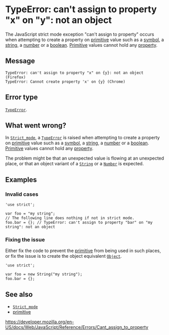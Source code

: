 TypeError: can't assign to property "x" on "y": not an object
=============================================================

The JavaScript strict mode exception "can't assign to property" occurs when attempting to create a property on [primitive](https://developer.mozilla.org/en-US/docs/Glossary/Primitive) value such as a [symbol](https://developer.mozilla.org/en-US/docs/Glossary/Symbol), a [string](https://developer.mozilla.org/en-US/docs/Glossary/String), a [number](https://developer.mozilla.org/en-US/docs/Glossary/Number) or a [boolean](https://developer.mozilla.org/en-US/docs/Glossary/Boolean). [Primitive](https://developer.mozilla.org/en-US/docs/Glossary/Primitive) values cannot hold any [property](https://developer.mozilla.org/en-US/docs/Glossary/property/JavaScript).

Message
-------

    TypeError: can't assign to property "x" on {y}: not an object (Firefox)
    TypeError: Cannot create property 'x' on {y} (Chrome)

Error type
----------

[`TypeError`](../global_objects/typeerror).

What went wrong?
----------------

In [`Strict_mode`](../strict_mode), a [`TypeError`](../global_objects/typeerror) is raised when attempting to create a property on [primitive](https://developer.mozilla.org/en-US/docs/Glossary/Primitive) value such as a [symbol](https://developer.mozilla.org/en-US/docs/Glossary/Symbol), a [string](https://developer.mozilla.org/en-US/docs/Glossary/String), a [number](https://developer.mozilla.org/en-US/docs/Glossary/Number) or a [boolean](https://developer.mozilla.org/en-US/docs/Glossary/Boolean). [Primitive](https://developer.mozilla.org/en-US/docs/Glossary/Primitive) values cannot hold any [property](https://developer.mozilla.org/en-US/docs/Glossary/property/JavaScript).

The problem might be that an unexpected value is flowing at an unexpected place, or that an object variant of a [`String`](../global_objects/string) or a [`Number`](../global_objects/number) is expected.

Examples
--------

### Invalid cases

    'use strict';

    var foo = "my string";
    // The following line does nothing if not in strict mode.
    foo.bar = {}; // TypeError: can't assign to property "bar" on "my string": not an object

### Fixing the issue

Either fix the code to prevent the [primitive](https://developer.mozilla.org/en-US/docs/Glossary/Primitive) from being used in such places, or fix the issue is to create the object equivalent [`Object`](../global_objects/object).

    'use strict';

    var foo = new String("my string");
    foo.bar = {};

See also
--------

-   [`Strict_mode`](../strict_mode)
-   [primitive](https://developer.mozilla.org/en-US/docs/Glossary/Primitive)

<a href="https://developer.mozilla.org/en-US/docs/Web/JavaScript/Reference/Errors/Cant_assign_to_property" class="_attribution-link">https://developer.mozilla.org/en-US/docs/Web/JavaScript/Reference/Errors/Cant_assign_to_property</a>
